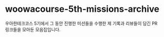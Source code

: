 # woowacourse-5th-missions-archive
우아한테크코스 5기에서 그 동안 진행한 미션들을 수행한 제 기록과 리뷰들이 담긴 PR 링크들을 모아둔 모음집입니다.
